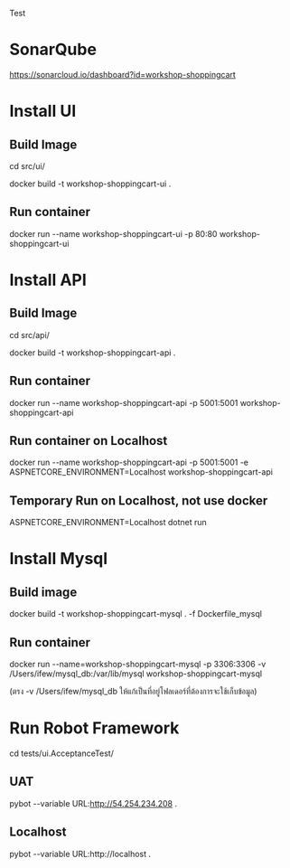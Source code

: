 ﻿Test
# SonarQube
https://sonarcloud.io/dashboard?id=workshop-shoppingcart

# Install UI
## Build Image
cd src/ui/ 

docker build -t workshop-shoppingcart-ui .

## Run container
docker run --name workshop-shoppingcart-ui -p 80:80 workshop-shoppingcart-ui

# Install API
## Build Image
cd src/api/

docker build -t workshop-shoppingcart-api .

## Run container
docker run --name workshop-shoppingcart-api -p 5001:5001 workshop-shoppingcart-api

## Run container on Localhost
docker run --name workshop-shoppingcart-api -p 5001:5001 -e ASPNETCORE_ENVIRONMENT=Localhost workshop-shoppingcart-api

## Temporary Run on Localhost, not use docker
ASPNETCORE_ENVIRONMENT=Localhost dotnet run

# Install Mysql
## Build image
docker build -t workshop-shoppingcart-mysql . -f Dockerfile_mysql

## Run container
docker run --name=workshop-shoppingcart-mysql -p 3306:3306 -v /Users/ifew/mysql_db:/var/lib/mysql workshop-shoppingcart-mysql

(ตรง -v /Users/ifew/mysql_db ให้แก้เป็นที่อยู่โฟลเดอร์ที่ต้องการจะใช้เก็บข้อมูล)

# Run Robot Framework
cd tests/ui.AcceptanceTest/

## UAT
pybot --variable URL:http://54.254.234.208 .

## Localhost
pybot --variable URL:http://localhost .